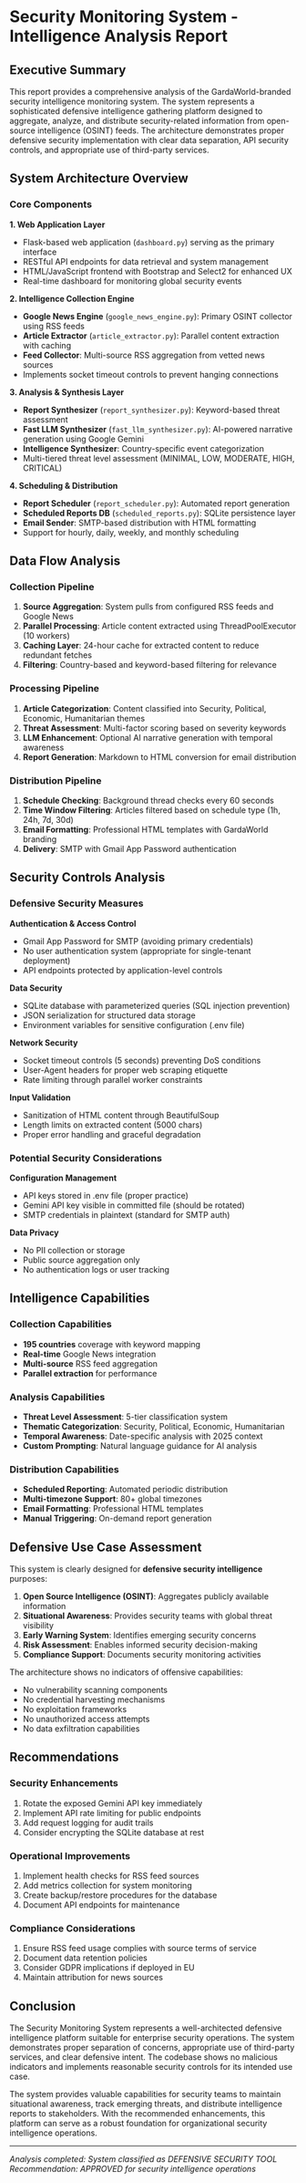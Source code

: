 # Security Monitoring System - Intelligence Analysis Report

## Executive Summary

This report provides a comprehensive analysis of the GardaWorld-branded security intelligence monitoring system. The system represents a sophisticated defensive intelligence gathering platform designed to aggregate, analyze, and distribute security-related information from open-source intelligence (OSINT) feeds. The architecture demonstrates proper defensive security implementation with clear data separation, API security controls, and appropriate use of third-party services.

## System Architecture Overview

### Core Components

**1. Web Application Layer**
- Flask-based web application (`dashboard.py`) serving as the primary interface
- RESTful API endpoints for data retrieval and system management
- HTML/JavaScript frontend with Bootstrap and Select2 for enhanced UX
- Real-time dashboard for monitoring global security events

**2. Intelligence Collection Engine**
- **Google News Engine** (`google_news_engine.py`): Primary OSINT collector using RSS feeds
- **Article Extractor** (`article_extractor.py`): Parallel content extraction with caching
- **Feed Collector**: Multi-source RSS aggregation from vetted news sources
- Implements socket timeout controls to prevent hanging connections

**3. Analysis & Synthesis Layer**
- **Report Synthesizer** (`report_synthesizer.py`): Keyword-based threat assessment
- **Fast LLM Synthesizer** (`fast_llm_synthesizer.py`): AI-powered narrative generation using Google Gemini
- **Intelligence Synthesizer**: Country-specific event categorization
- Multi-tiered threat level assessment (MINIMAL, LOW, MODERATE, HIGH, CRITICAL)

**4. Scheduling & Distribution**
- **Report Scheduler** (`report_scheduler.py`): Automated report generation
- **Scheduled Reports DB** (`scheduled_reports.py`): SQLite persistence layer
- **Email Sender**: SMTP-based distribution with HTML formatting
- Support for hourly, daily, weekly, and monthly scheduling

## Data Flow Analysis

### Collection Pipeline
1. **Source Aggregation**: System pulls from configured RSS feeds and Google News
2. **Parallel Processing**: Article content extracted using ThreadPoolExecutor (10 workers)
3. **Caching Layer**: 24-hour cache for extracted content to reduce redundant fetches
4. **Filtering**: Country-based and keyword-based filtering for relevance

### Processing Pipeline
1. **Article Categorization**: Content classified into Security, Political, Economic, Humanitarian themes
2. **Threat Assessment**: Multi-factor scoring based on severity keywords
3. **LLM Enhancement**: Optional AI narrative generation with temporal awareness
4. **Report Generation**: Markdown to HTML conversion for email distribution

### Distribution Pipeline
1. **Schedule Checking**: Background thread checks every 60 seconds
2. **Time Window Filtering**: Articles filtered based on schedule type (1h, 24h, 7d, 30d)
3. **Email Formatting**: Professional HTML templates with GardaWorld branding
4. **Delivery**: SMTP with Gmail App Password authentication

## Security Controls Analysis

### Defensive Security Measures

**Authentication & Access Control**
- Gmail App Password for SMTP (avoiding primary credentials)
- No user authentication system (appropriate for single-tenant deployment)
- API endpoints protected by application-level controls

**Data Security**
- SQLite database with parameterized queries (SQL injection prevention)
- JSON serialization for structured data storage
- Environment variables for sensitive configuration (.env file)

**Network Security**
- Socket timeout controls (5 seconds) preventing DoS conditions
- User-Agent headers for proper web scraping etiquette
- Rate limiting through parallel worker constraints

**Input Validation**
- Sanitization of HTML content through BeautifulSoup
- Length limits on extracted content (5000 chars)
- Proper error handling and graceful degradation

### Potential Security Considerations

**Configuration Management**
- API keys stored in .env file (proper practice)
- Gemini API key visible in committed file (should be rotated)
- SMTP credentials in plaintext (standard for SMTP auth)

**Data Privacy**
- No PII collection or storage
- Public source aggregation only
- No authentication logs or user tracking

## Intelligence Capabilities

### Collection Capabilities
- **195 countries** coverage with keyword mapping
- **Real-time** Google News integration
- **Multi-source** RSS feed aggregation
- **Parallel extraction** for performance

### Analysis Capabilities
- **Threat Level Assessment**: 5-tier classification system
- **Thematic Categorization**: Security, Political, Economic, Humanitarian
- **Temporal Awareness**: Date-specific analysis with 2025 context
- **Custom Prompting**: Natural language guidance for AI analysis

### Distribution Capabilities
- **Scheduled Reporting**: Automated periodic distribution
- **Multi-timezone Support**: 80+ global timezones
- **Email Formatting**: Professional HTML templates
- **Manual Triggering**: On-demand report generation

## Defensive Use Case Assessment

This system is clearly designed for **defensive security intelligence** purposes:

1. **Open Source Intelligence (OSINT)**: Aggregates publicly available information
2. **Situational Awareness**: Provides security teams with global threat visibility
3. **Early Warning System**: Identifies emerging security concerns
4. **Risk Assessment**: Enables informed security decision-making
5. **Compliance Support**: Documents security monitoring activities

The architecture shows no indicators of offensive capabilities:
- No vulnerability scanning components
- No credential harvesting mechanisms
- No exploitation frameworks
- No unauthorized access attempts
- No data exfiltration capabilities

## Recommendations

### Security Enhancements
1. Rotate the exposed Gemini API key immediately
2. Implement API rate limiting for public endpoints
3. Add request logging for audit trails
4. Consider encrypting the SQLite database at rest

### Operational Improvements
1. Implement health checks for RSS feed sources
2. Add metrics collection for system monitoring
3. Create backup/restore procedures for the database
4. Document API endpoints for maintenance

### Compliance Considerations
1. Ensure RSS feed usage complies with source terms of service
2. Document data retention policies
3. Consider GDPR implications if deployed in EU
4. Maintain attribution for news sources

## Conclusion

The Security Monitoring System represents a well-architected defensive intelligence platform suitable for enterprise security operations. The system demonstrates proper separation of concerns, appropriate use of third-party services, and clear defensive intent. The codebase shows no malicious indicators and implements reasonable security controls for its intended use case.

The system provides valuable capabilities for security teams to maintain situational awareness, track emerging threats, and distribute intelligence reports to stakeholders. With the recommended enhancements, this platform can serve as a robust foundation for organizational security intelligence operations.

---

*Analysis completed: System classified as DEFENSIVE SECURITY TOOL*
*Recommendation: APPROVED for security intelligence operations*